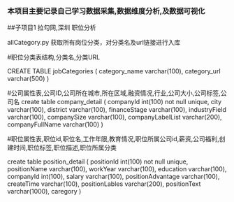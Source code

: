 ### 本项目主要记录自己学习数据采集,数据维度分析,及数据可视化

##子项目1  拉勾网,深圳 职位分析


allCategory.py 获取所有岗位分类，对分类名及url链接进行入库

#职位分类表结构,分类名,分类URL

CREATE TABLE jobCategories
(
category_name varchar(100),
category_url varchar(500)
)

#公司属性表,公司ID,公司所在城市,所在区域,融资情况,行业,公司大小,公司标签,公司名
create table company_detail
(
    companyId int(100) not null unique,
    city varchar(100),
    district varchar(100),
    financeStage varchar(100),
    industryField varchar(100),
    companySize varchar(100),
    companyLabelList varchar(200),
    companyFullName varchar(100)
)

#职位属性表,职位id,职位名,工作年限,教育情况,职位所属公司id,薪资,公司福利,创建时间,职位标签,职位描述,职位所属分类

create table position_detail
(
    positionId int(100) not null unique,
    positionName varchar(100),
    workYear varchar(100),
    education varchar(100),
    companyId int(100),
    salary varchar(100),
    positionAdvantage varchar(100),
    createTime varchar(100),
    positionLables varchar(200),
    positionText varchar(1000),
    caregory
)